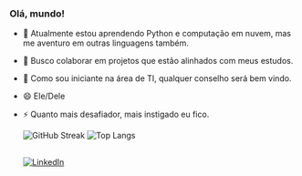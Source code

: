 ### Olá, mundo!

- 🌱 Atualmente estou aprendendo Python e computação em nuvem, mas me aventuro em outras linguagens também.
- 👯 Busco colaborar em projetos que estão alinhados com meus estudos.
- 🤔 Como sou iniciante na área de TI, qualquer conselho será bem vindo.
- 😄 Ele/Dele
- ⚡ Quanto mais desafiador, mais instigado eu fico.
  <div>
    
  ![GitHub Streak](https://streak-stats.demolab.com/?user=GabsPere&theme=tokyonight&hide_border=true)
  ![Top Langs](https://github-readme-stats.vercel.app/api/top-langs/?username=GabsPere&theme=tokyonight&hide_border=true)
  </div>
   
  ##
  
  <div>
  
  [![LinkedIn](https://img.shields.io/badge/LinkedIn-000?style=for-the-badge&logo=linkedin&logoColor=0E76A8)](https://www.linkedin.com/in/gabrielfelipedeoliveira/)
  </div>

  
